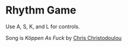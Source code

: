 # Rhythm Game
 
Use A, S, K, and L for controls.

Song is *Köppen As Fuck* by [Chris Christodoulou](https://www.chrischristodoulou.com/)
